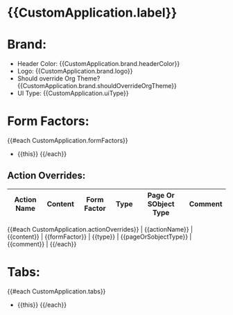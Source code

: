 # {{CustomApplication.label}}

# Brand:

- Header Color: {{CustomApplication.brand.headerColor}}
- Logo: {{CustomApplication.brand.logo}}
- Should override Org Theme? {{CustomApplication.brand.shouldOverrideOrgTheme}}
- UI Type: {{CustomApplication.uiType}}

# Form Factors:

{{#each CustomApplication.formFactors}}
- {{this}}
{{/each}}

## Action Overrides:

| Action Name | Content | Form Factor | Type | Page Or SObject Type | Comment |
| --- | --- | --- | --- | --- | --- |
{{#each CustomApplication.actionOverrides}}
| {{actionName}} | {{content}} | {{formFactor}} | {{type}} | {{pageOrSobjectType}} | {{comment}} |
{{/each}}

# Tabs:

{{#each CustomApplication.tabs}}
- {{this}}
{{/each}}